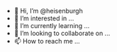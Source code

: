 - 👋 Hi, I’m @heisenburgh
- 👀 I’m interested in ...
- 🌱 I’m currently learning ...
- 💞️ I’m looking to collaborate on ...
- 📫 How to reach me ...

<!---
heisenburgh/heisenburgh is a ✨ special ✨ repository because its `README.md` (this file) appears on your GitHub profile.
You can click the Preview link to take a look at your changes.
--->
